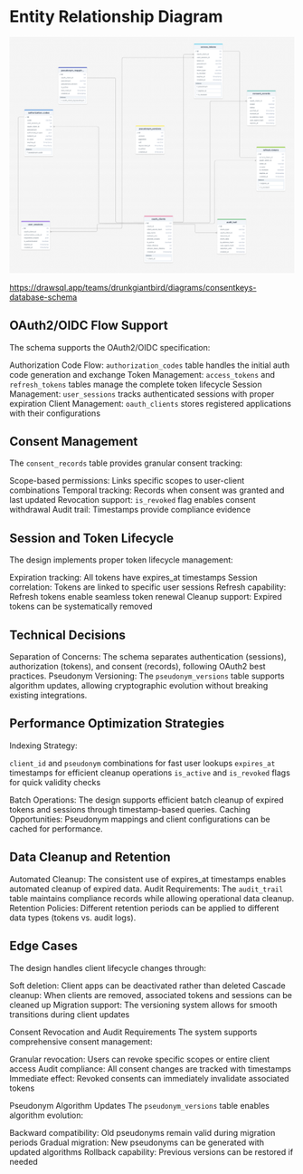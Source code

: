 # Entity Relationship Diagram

![ConsentKeys Database Schema](er.png)

https://drawsql.app/teams/drunkgiantbird/diagrams/consentkeys-database-schema



## OAuth2/OIDC Flow Support
The schema supports the OAuth2/OIDC specification:

Authorization Code Flow: `authorization_codes` table handles the initial auth code generation and exchange
Token Management: `access_tokens` and `refresh_tokens` tables manage the complete token lifecycle
Session Management: `user_sessions` tracks authenticated sessions with proper expiration
Client Management: `oauth_clients` stores registered applications with their configurations

## Consent Management
The `consent_records` table provides granular consent tracking:

Scope-based permissions: Links specific scopes to user-client combinations
Temporal tracking: Records when consent was granted and last updated
Revocation support: `is_revoked` flag enables consent withdrawal
Audit trail: Timestamps provide compliance evidence

## Session and Token Lifecycle
The design implements proper token lifecycle management:

Expiration tracking: All tokens have expires_at timestamps
Session correlation: Tokens are linked to specific user sessions
Refresh capability: Refresh tokens enable seamless token renewal
Cleanup support: Expired tokens can be systematically removed

## Technical Decisions
Separation of Concerns: The schema separates authentication (sessions), authorization (tokens), and consent (records), following OAuth2 best practices.
Pseudonym Versioning: The `pseudonym_versions` table supports algorithm updates, allowing cryptographic evolution without breaking existing integrations.

## Performance Optimization Strategies
Indexing Strategy:

`client_id` and `pseudonym` combinations for fast user lookups
`expires_at` timestamps for efficient cleanup operations
`is_active` and `is_revoked` flags for quick validity checks

Batch Operations: The design supports efficient batch cleanup of expired tokens and sessions through timestamp-based queries.
Caching Opportunities: Pseudonym mappings and client configurations can be cached for performance.

## Data Cleanup and Retention
Automated Cleanup: The consistent use of expires_at timestamps enables automated cleanup of expired data.
Audit Requirements: The `audit_trail` table maintains compliance records while allowing operational data cleanup.
Retention Policies: Different retention periods can be applied to different data types (tokens vs. audit logs).


## Edge Cases

The design handles client lifecycle changes through:

Soft deletion: Client apps can be deactivated rather than deleted
Cascade cleanup: When clients are removed, associated tokens and sessions can be cleaned up
Migration support: The versioning system allows for smooth transitions during client updates

Consent Revocation and Audit Requirements
The system supports comprehensive consent management:

Granular revocation: Users can revoke specific scopes or entire client access
Audit compliance: All consent changes are tracked with timestamps
Immediate effect: Revoked consents can immediately invalidate associated tokens

Pseudonym Algorithm Updates
The `pseudonym_versions` table enables algorithm evolution:

Backward compatibility: Old pseudonyms remain valid during migration periods
Gradual migration: New pseudonyms can be generated with updated algorithms
Rollback capability: Previous versions can be restored if needed